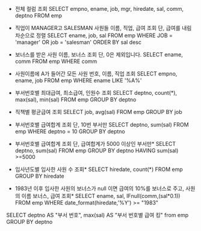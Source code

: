 - 전체 컬럼 조회
SELECT empno, ename, job, mgr, hiredate, sal, comm, deptno FROM emp

- 직업이 MANAGER고 SALESMAN 사원들 이름, 직업, 급여 조회 단, 급여를 내림차순으로 정렬
SELECT ename, job, sal FROM emp WHERE JOB = 'manager' OR job = 'salesman' ORDER BY sal  desc

- 보너스를 받은 사원 이름, 보너스 조회 단, 0은 제외입니다.
SELECT ename, comm FROM emp WHERE comm

- 사원이름에 A가 들어간 모든 사원 번호, 이름, 직업 조회
SELECT empno, ename, job FROM emp WHERE ename LIKE '%A%'

- 부서번호별 최대급여, 최소급여, 인원수 조회
SELECT deptno, count(*), max(sal), min(sal) FROM emp GROUP BY deptno

- 직책별 평균급여 조회
SELECT job, avg(sal) FROM emp GROUP BY job

- 부서번호별 급여합계 조회 단, 10번 부서만
SELECT deptno, sum(sal) FROM emp WHERE deptno = 10 GROUP BY deptno

- 부서번호별 급여합계 조회 단, 급여합계가 5000 이상인 부서만*
SELECT deptno, sum(sal) FROM emp GROUP BY deptno HAVING sum(sal) >=5000 

- 입사년도별 입사한 사원 수 조회*
SELECT hiredate, count(*) FROM emp GROUP BY hiredate

- 1983년 이후 입사한 사원의 보너스가 null 이면 급여의 10%를 보너스로 주고, 사원의 이름
 보너스, 급여 조회*
SELECT ename, sal, IFnull(comm,(sal*0.1)) FROM emp WHERE date_format(hiredate,'%Y') >= "1983"


SELECT deptno AS "부서 번호", max(sal) AS "부서 번호별 급여 킹" from emp GROUP BY deptno
